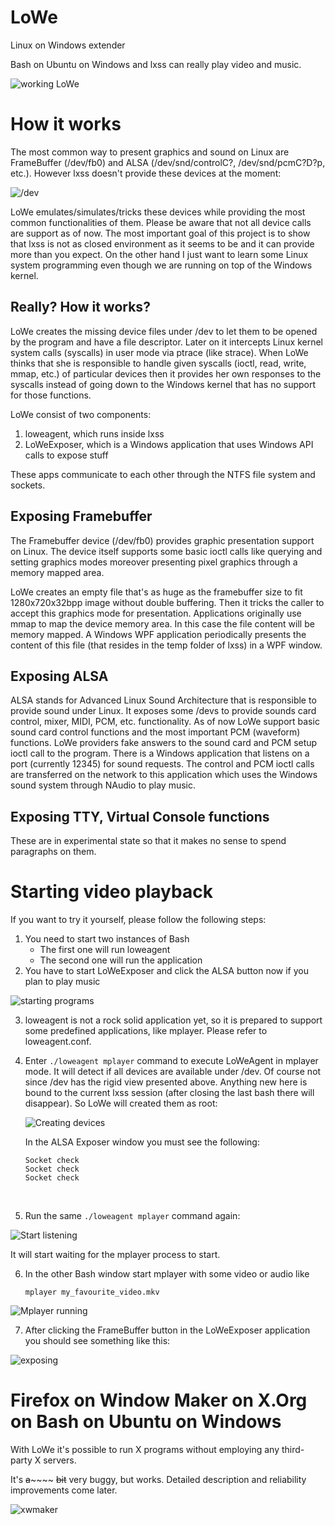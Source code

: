 # LoWe
Linux on Windows extender



Bash on Ubuntu on Windows and lxss can really play video and music.

![working LoWe](images/doc01_lowe.jpg "Ubuntu on Windows can play video and music")



# How it works

The most common way to present graphics and sound on Linux are FrameBuffer (/dev/fb0) and ALSA (/dev/snd/controlC?, /dev/snd/pcmC?D?p, etc.). However lxss doesn't provide these devices at the moment:

![/dev](images/doc02_devs.png "Default devices")

LoWe emulates/simulates/tricks these devices while providing the most common functionalities of them. Please be aware that not all device calls are support as of now. The most important goal of this project is to show that lxss is not as closed environment as it seems to be and it can provide more than you expect. On the other hand I just want to learn some Linux system programming even though we are running on top of the Windows kernel.

## Really? How it works?

LoWe creates the missing device files under /dev to let them to be opened by the program and have a file descriptor. Later on it intercepts Linux kernel system calls (syscalls) in user mode via ptrace (like strace). When LoWe thinks that she is responsible to handle given syscalls (ioctl, read, write, mmap, etc.) of particular devices then it provides her own responses to the syscalls instead of going down to the Windows kernel that has no support for those functions.

LoWe consist of two components:

1. loweagent, which runs inside lxss
2. LoWeExposer, which is a Windows application that uses Windows API calls to expose stuff

These apps communicate to each other through the NTFS file system and sockets.

## Exposing Framebuffer

The Framebuffer device (/dev/fb0) provides graphic presentation support on Linux. The device itself supports some basic ioctl calls like querying and setting graphics modes moreover presenting pixel graphics through a memory mapped area.

LoWe creates an empty file that's as huge as the framebuffer size to fit 1280x720x32bpp image without double buffering. Then it tricks the caller to accept this graphics mode for presentation. Applications originally use mmap to map the device memory area. In this case the file content will be memory mapped. A Windows WPF application periodically presents the content of this file (that resides in the temp folder of lxss) in a WPF window.

## Exposing ALSA

ALSA stands for Advanced Linux Sound Architecture that is responsible to provide sound under Linux. It exposes some /devs to provide sounds card control, mixer, MIDI, PCM, etc. functionality. As of now LoWe support basic sound card control functions and the most important PCM (waveform) functions. LoWe providers fake answers to the sound card and PCM setup ioctl call to the program. There is a Windows application that listens on a port (currently 12345) for sound requests. The control and PCM ioctl calls are transferred on the network to this application which uses the Windows sound system through NAudio to play music.

## Exposing TTY, Virtual Console functions

These are in experimental state so that it makes no sense to spend paragraphs on them.

# Starting video playback

If you want to try it yourself, please follow the following steps:

1. You need to start two instances of Bash
   - The first one will run loweagent
   - The second one will run the application
2. You have to start LoWeExposer and click the ALSA button now if you plan to play music

![starting programs](images/doc03_progstart.jpg "Starting programs")

3. loweagent is not a rock solid application yet, so it is prepared to support some predefined applications, like mplayer. Please refer to loweagent.conf.

4. Enter ```./loweagent mplayer``` command to execute LoWeAgent in mplayer mode. It will detect if all devices are available under /dev. Of course not since /dev has the rigid view presented above. Anything new here is bound to the current lxss session (after closing the last bash there will disappear). So LoWe will created them as root:

   ![Creating devices](images/doc04_credev.jpg "Creating devices")

   In the ALSA Exposer window you must see the following:

   ```
   Socket check
   Socket check
   Socket check
   ```

   ​

5. Run the same ```./loweagent mplayer``` command again:

![Start listening](images/doc05_startlistening.jpg "Start listening")

It will start waiting for the mplayer process to start.

6. In the other Bash window start mplayer with some video or audio like 

   ```mplayer my_favourite_video.mkv  ```

![Mplayer running](images/doc06_mplayer.jpg "Mplayer running")

7. After clicking the FrameBuffer button in the LoWeExposer application you should see something like this:



![exposing](images/doc07_exposer.jpg "Exposing")



# Firefox on Window Maker on X.Org on Bash on Ubuntu on Windows

With LoWe it's possible to run X programs without employing any third-party X servers.

It's ~~a~~~~~~ ~~bit~~ very buggy, but works. Detailed description and reliability improvements come later.

![xwmaker](images/doc08_x.jpg "X wmaker")

